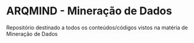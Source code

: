 # ARQMIND - Mineração de Dados
Repositório destinado a todos os conteúdos/códigos vistos na matéria de Mineração de Dados
